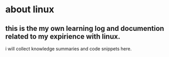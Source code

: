 # about linux
## this is the my own learning log and documention related to my expirience with linux.

i will collect knowledge summaries and code snippets here.